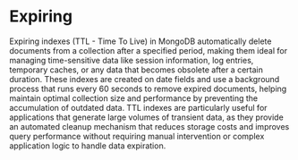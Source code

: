 # Expiring

Expiring indexes (TTL - Time To Live) in MongoDB automatically delete documents from a collection after a specified period, making them ideal for managing time-sensitive data like session information, log entries, temporary caches, or any data that becomes obsolete after a certain duration. These indexes are created on date fields and use a background process that runs every 60 seconds to remove expired documents, helping maintain optimal collection size and performance by preventing the accumulation of outdated data. TTL indexes are particularly useful for applications that generate large volumes of transient data, as they provide an automated cleanup mechanism that reduces storage costs and improves query performance without requiring manual intervention or complex application logic to handle data expiration.